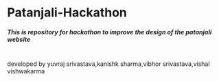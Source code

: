 # Patanjali-Hackathon
<h5>This is repository for hackathon to improve the design of the patanjali website</h5>
<br>
developed by yuvraj srivastava,kanishk sharma,vibhor srivastava,vishal vishwakarma